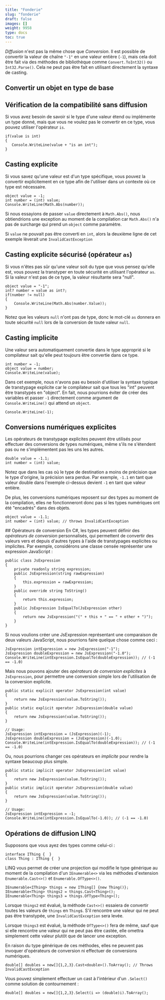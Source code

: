 ```yaml
---
title: "Fonderie"
slug: "fonderie"
draft: false
images: []
weight: 9958
type: docs
toc: true
---
```


*Diffusion* n'est pas la même chose que *Conversion*. Il est possible de convertir la valeur de chaîne `"-1"` en une valeur entière (`-1`), mais cela doit être fait via des méthodes de bibliothèque comme `Convert.ToInt32()` ou `Int32.Parse()`. Cela ne peut pas être fait en utilisant directement la syntaxe de casting.

## Convertir un objet en type de base


## Vérification de la compatibilité sans diffusion
Si vous avez besoin de savoir si le type d'une valeur étend ou implémente un type donné, mais que vous ne voulez pas le convertir en ce type, vous pouvez utiliser l'opérateur `is`.

    if(value is int)
    {
       Console.WriteLine(value + "is an int");
    }

## Casting explicite
Si vous savez qu'une valeur est d'un type spécifique, vous pouvez la convertir explicitement en ce type afin de l'utiliser dans un contexte où ce type est nécessaire.

    object value = -1;
    int number = (int) value;
    Console.WriteLine(Math.Abs(number));

Si nous essayions de passer `value` directement à `Math.Abs()`, nous obtiendrions une exception au moment de la compilation car `Math.Abs()` n'a pas de surcharge qui prend un `object` comme paramètre.

Si `value` ne pouvait pas être converti en `int`, alors la deuxième ligne de cet exemple lèverait une `InvalidCastException`

## Casting explicite sécurisé (opérateur `as`)
Si vous n'êtes pas sûr qu'une valeur soit du type que vous pensez qu'elle est, vous pouvez la transtyper en toute sécurité en utilisant l'opérateur `as`. Si la valeur n'est pas de ce type, la valeur résultante sera "null".

    object value = "-1";
    int? number = value as int?;
    if(number != null)
    {
        Console.WriteLine(Math.Abs(number.Value));
    }

Notez que les valeurs `null` n'ont pas de type, donc le mot-clé `as` donnera en toute sécurité `null` lors de la conversion de toute valeur `null`.

## Casting implicite
Une valeur sera automatiquement convertie dans le type approprié si le compilateur sait qu'elle peut toujours être convertie dans ce type.

    int number = -1;
    object value = number;
    Console.WriteLine(value);

Dans cet exemple, nous n'avons pas eu besoin d'utiliser la syntaxe typique de transtypage explicite car le compilateur sait que tous les "int" peuvent être transtypés en "object". En fait, nous pourrions éviter de créer des variables et passer `-1` directement comme argument de `Console.WriteLine()` qui attend un `object`.

    Console.WriteLine(-1);

## Conversions numériques explicites
Les opérateurs de transtypage explicites peuvent être utilisés pour effectuer des conversions de types numériques, même s'ils ne s'étendent pas ou ne s'implémentent pas les uns les autres.

    double value = -1.1;
    int number = (int) value;

Notez que dans les cas où le type de destination a moins de précision que le type d'origine, la précision sera perdue. Par exemple, `-1.1` en tant que valeur double dans l'exemple ci-dessus devient `-1` en tant que valeur entière.

De plus, les conversions numériques reposent sur des types au moment de la compilation, elles ne fonctionneront donc pas si les types numériques ont été "encadrés" dans des objets.

    object value = -1.1;
    int number = (int) value; // throws InvalidCastException


## Opérateurs de conversion
En C#, les types peuvent définir des *opérateurs de conversion* personnalisés, qui permettent de convertir des valeurs vers et depuis d'autres types à l'aide de transtypages explicites ou implicites. Par exemple, considérons une classe censée représenter une expression JavaScript :

    public class JsExpression
    {
        private readonly string expression;
        public JsExpression(string rawExpression)
        {
            this.expression = rawExpression;
        }
        public override string ToString()
        {
            return this.expression;
        }
        public JsExpression IsEqualTo(JsExpression other)
        {
            return new JsExpression("(" + this + " == " + other + ")");
        }
    }

Si nous voulions créer une JsExpression représentant une comparaison de deux valeurs JavaScript, nous pourrions faire quelque chose comme ceci :

    JsExpression intExpression = new JsExpression("-1");
    JsExpression doubleExpression = new JsExpression("-1.0");
    Console.WriteLine(intExpression.IsEqualTo(doubleExpression)); // (-1 == -1.0)

Mais nous pouvons ajouter des *opérateurs de conversion explicites* à `JsExpression`, pour permettre une conversion simple lors de l'utilisation de la conversion explicite.

    public static explicit operator JsExpression(int value)
    {
        return new JsExpression(value.ToString());
    }
    public static explicit operator JsExpression(double value)
    {
        return new JsExpression(value.ToString());
    }

    // Usage:
    JsExpression intExpression = (JsExpression)(-1);
    JsExpression doubleExpression = (JsExpression)(-1.0);
    Console.WriteLine(intExpression.IsEqualTo(doubleExpression)); // (-1 == -1.0)

Ou, nous pourrions changer ces opérateurs en *implicite* pour rendre la syntaxe beaucoup plus simple.

    public static implicit operator JsExpression(int value)
    {
        return new JsExpression(value.ToString());
    }
    public static implicit operator JsExpression(double value)
    {
        return new JsExpression(value.ToString());
    }

    // Usage:
    JsExpression intExpression = -1;
    Console.WriteLine(intExpression.IsEqualTo(-1.0)); // (-1 == -1.0)



## Opérations de diffusion LINQ
Supposons que vous ayez des types comme celui-ci :

    interface IThing {  }
    class Thing : IThing {  }

LINQ vous permet de créer une projection qui modifie le type générique au moment de la compilation d'un `IEnumerable<>` via les méthodes d'extension `Enumerable.Cast<>()` et `Enumerable.OfType<>()`.

    IEnumerable<IThing> things = new IThing[] {new Thing()};
    IEnumerable<Thing> things2 = things.Cast<Thing>();
    IEnumerable<Thing> things3 = things.OfType<Thing>();

Lorsque `things2` est évalué, la méthode `Cast<>()` essaiera de convertir toutes les valeurs de `things` en `Thing`s. S'il rencontre une valeur qui ne peut pas être transtypée, une `InvalidCastException` sera levée.

Lorsque `things3` est évalué, la méthode `OfType<>()` fera de même, sauf que si elle rencontre une valeur qui ne peut pas être castée, elle omettra simplement cette valeur plutôt que de lancer une exception.

En raison du type générique de ces méthodes, elles ne peuvent pas invoquer d'opérateurs de conversion ni effectuer de conversions numériques.

    double[] doubles = new[]{1,2,3}.Cast<double>().ToArray(); // Throws InvalidCastException

Vous pouvez simplement effectuer un cast à l'intérieur d'un `.Select()` comme solution de contournement :

    double[] doubles = new[]{1,2,3}.Select(i => (double)i).ToArray();

